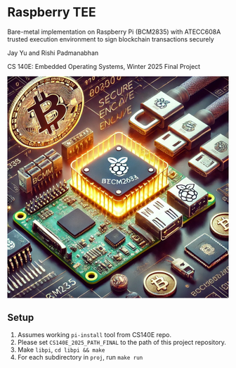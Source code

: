 # Raspberry TEE
Bare-metal implementation on Raspberry Pi (BCM2835) with ATECC608A trusted execution environment to sign blockchain transactions securely

Jay Yu and Rishi Padmanabhan

CS 140E: Embedded Operating Systems, Winter 2025 Final Project

![Raspberry TEE](./img/image.png)

## Setup

1. Assumes working `pi-install` tool from CS140E repo.
2. Please set `CS140E_2025_PATH_FINAL` to the path of this project repository. 
3. Make `libpi`, `cd libpi && make`
4. For each subdirectory in `proj`, run `make run`
